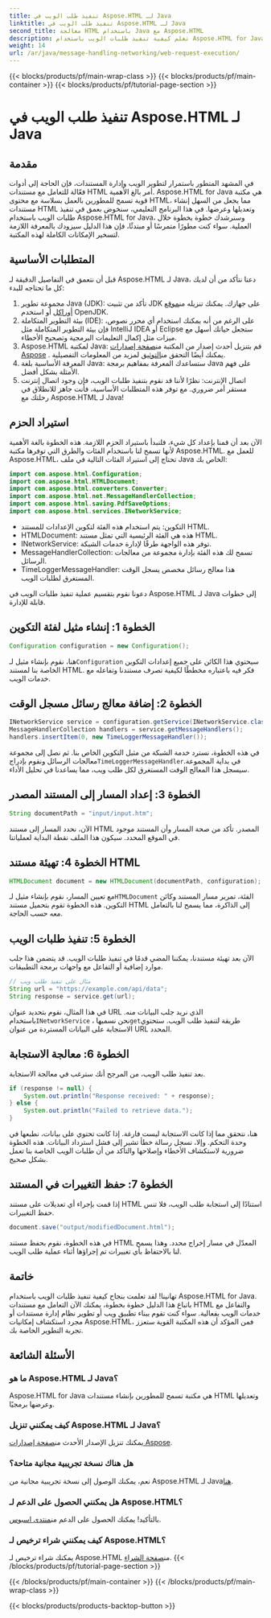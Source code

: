 ```yaml
---
title: تنفيذ طلب الويب في Aspose.HTML لـ Java
linktitle: تنفيذ طلب الويب في Aspose.HTML لـ Java
second_title: معالجة HTML باستخدام Java مع Aspose.HTML
description: تعلم كيفية تنفيذ طلبات الويب باستخدام Aspose.HTML for Java من خلال هذا الدليل الشامل خطوة بخطوة. قم بتحسين مهاراتك في إدارة مستندات HTML.
weight: 14
url: /ar/java/message-handling-networking/web-request-execution/
---
```


{{< blocks/products/pf/main-wrap-class >}}
{{< blocks/products/pf/main-container >}}
{{< blocks/products/pf/tutorial-page-section >}}

# تنفيذ طلب الويب في Aspose.HTML لـ Java

## مقدمة
في المشهد المتطور باستمرار لتطوير الويب وإدارة المستندات، فإن الحاجة إلى أدوات فعّالة للتعامل مع مستندات HTML أمر بالغ الأهمية. Aspose.HTML for Java هي مكتبة قوية تسمح للمطورين بالعمل بسلاسة مع محتوى HTML، مما يجعل من السهل إنشاء مستندات HTML وتعديلها وعرضها. في هذا البرنامج التعليمي، سنخوض بعمق في تنفيذ طلبات الويب باستخدام Aspose.HTML for Java، وسنرشدك خطوة بخطوة خلال العملية. سواء كنت مطورًا متمرسًا أو مبتدئًا، فإن هذا الدليل سيزودك بالمعرفة اللازمة لتسخير الإمكانات الكاملة لهذه المكتبة.
## المتطلبات الأساسية
قبل أن نتعمق في التفاصيل الدقيقة لـ Aspose.HTML لـ Java، دعنا نتأكد من أن لديك كل ما تحتاجه للبدء:
1.  مجموعة تطوير Java (JDK): تأكد من تثبيت JDK على جهازك. يمكنك تنزيله من[موقع أوراكل](https://www.oracle.com/java/technologies/javase-jdk11-downloads.html) أو استخدم OpenJDK.
2. بيئة التطوير المتكاملة (IDE): على الرغم من أنه يمكنك استخدام أي محرر نصوص، فإن بيئة التطوير المتكاملة مثل IntelliJ IDEA أو Eclipse ستجعل حياتك أسهل مع ميزات مثل إكمال التعليمات البرمجية وتصحيح الأخطاء.
3.  Aspose.HTML لمكتبة Java: قم بتنزيل أحدث إصدار من المكتبة من[صفحة إصدارات Aspose](https://releases.aspose.com/html/java/) . يمكنك أيضًا التحقق من[التوثيق](https://reference.aspose.com/html/java/) لمزيد من المعلومات التفصيلية.
4. المعرفة الأساسية بلغة Java: ستساعدك المعرفة بمفاهيم برمجة Java على فهم الأمثلة بشكل أفضل.
5. اتصال الإنترنت: نظرًا لأننا قد نقوم بتنفيذ طلبات الويب، فإن وجود اتصال إنترنت مستقر أمر ضروري.
مع توفر هذه المتطلبات الأساسية، فأنت جاهز للانطلاق في رحلتك مع Aspose.HTML لـ Java!
## استيراد الحزم
الآن بعد أن قمنا بإعداد كل شيء، فلنبدأ باستيراد الحزم اللازمة. هذه الخطوة بالغة الأهمية لأنها تسمح لنا باستخدام الفئات والطرق التي توفرها مكتبة Aspose.HTML.
للعمل مع Aspose.HTML، تحتاج إلى استيراد الفئات التالية في ملف Java الخاص بك:
```java
import com.aspose.html.Configuration;
import com.aspose.html.HTMLDocument;
import com.aspose.html.converters.Converter;
import com.aspose.html.net.MessageHandlerCollection;
import com.aspose.html.saving.PdfSaveOptions;
import com.aspose.html.services.INetworkService;
```

- التكوين: يتم استخدام هذه الفئة لتكوين الإعدادات للمستند HTML.
- HTMLDocument: هذه هي الفئة الرئيسية التي تمثل مستند HTML.
- INetworkService: توفر هذه الواجهة طرقًا لإدارة خدمات الشبكة.
- MessageHandlerCollection: تسمح لك هذه الفئة بإدارة مجموعة من معالجات الرسائل.
- TimeLoggerMessageHandler: هذا معالج رسائل مخصص يسجل الوقت المستغرق لطلبات الويب.

دعونا نقوم بتقسيم عملية تنفيذ طلبات الويب في Aspose.HTML لـ Java إلى خطوات قابلة للإدارة.
## الخطوة 1: إنشاء مثيل لفئة التكوين
```java
Configuration configuration = new Configuration();
```

 هنا، نقوم بإنشاء مثيل لـ`Configuration` سيحتوي هذا الكائن على جميع إعدادات التكوين الخاصة بنا لمستند HTML. فكر فيه باعتباره مخططًا لكيفية تصرف مستندنا وتفاعله مع خدمات الويب.
## الخطوة 2: إضافة معالج رسائل مسجل الوقت
```java
INetworkService service = configuration.getService(INetworkService.class);
MessageHandlerCollection handlers = service.getMessageHandlers();
handlers.insertItem(0, new TimeLoggerMessageHandler());
```

 في هذه الخطوة، نسترد خدمة الشبكة من مثيل التكوين الخاص بنا. ثم نصل إلى مجموعة معالجات الرسائل ونقوم بإدراج`TimeLoggerMessageHandler`في بداية المجموعة. سيسجل هذا المعالج الوقت المستغرق لكل طلب ويب، مما يساعدنا في تحليل الأداء.
## الخطوة 3: إعداد المسار إلى المستند المصدر
```java
String documentPath = "input/input.htm";
```

الآن، نحدد المسار إلى مستند HTML المصدر. تأكد من صحة المسار وأن المستند موجود في الموقع المحدد. سيكون هذا الملف نقطة البداية لعملياتنا.
## الخطوة 4: تهيئة مستند HTML
```java
HTMLDocument document = new HTMLDocument(documentPath, configuration);
```

 مع تعيين المسار، نقوم بإنشاء مثيل لـ`HTMLDocument` الفئة، تمرير مسار المستند وكائن التكوين. هذه الخطوة تقوم بتحميل مستند HTML إلى الذاكرة، مما يسمح لنا بالتعامل معه حسب الحاجة.
## الخطوة 5: تنفيذ طلبات الويب
الآن بعد تهيئة مستندنا، يمكننا المضي قدمًا في تنفيذ طلبات الويب. قد يتضمن هذا جلب موارد إضافية أو التفاعل مع واجهات برمجة التطبيقات.
```java
// مثال على تنفيذ طلب ويب
String url = "https://example.com/api/data";
String response = service.get(url);
```

 في هذا المثال، نقوم بتحديد عنوان URL الذي نريد جلب البيانات منه. باستخدام`INetworkService` ، نحن نسميها`get`طريقة لتنفيذ طلب الويب. ستحتوي الاستجابة على البيانات المستردة من عنوان URL المحدد.
## الخطوة 6: معالجة الاستجابة
بعد تنفيذ طلب الويب، من المرجح أنك سترغب في معالجة الاستجابة.
```java
if (response != null) {
    System.out.println("Response received: " + response);
} else {
    System.out.println("Failed to retrieve data.");
}
```
هنا، نتحقق مما إذا كانت الاستجابة ليست فارغة. إذا كانت تحتوي على بيانات، نطبعها في وحدة التحكم. وإلا، نسجل رسالة خطأ تشير إلى فشل استرداد البيانات. هذه الخطوة ضرورية لاستكشاف الأخطاء وإصلاحها والتأكد من أن طلبات الويب الخاصة بنا تعمل بشكل صحيح.
## الخطوة 7: حفظ التغييرات في المستند
إذا قمت بإجراء أي تعديلات على مستند HTML استنادًا إلى استجابة طلب الويب، فلا تنس حفظ التغييرات.
```java
document.save("output/modifiedDocument.html");
```

في هذه الخطوة، نقوم بحفظ مستند HTML المعدّل في مسار إخراج محدد. وهذا يسمح لنا بالاحتفاظ بأي تغييرات تم إجراؤها أثناء عملية طلب الويب.
## خاتمة
تهانينا! لقد تعلمت بنجاح كيفية تنفيذ طلبات الويب باستخدام Aspose.HTML for Java. باتباع هذا الدليل خطوة بخطوة، يمكنك الآن التعامل مع مستندات HTML والتفاعل مع خدمات الويب بفعالية. سواء كنت تقوم ببناء تطبيق ويب أو تطوير نظام إدارة مستندات أو مجرد استكشاف إمكانيات Aspose.HTML، فمن المؤكد أن هذه المكتبة القوية ستعزز تجربة التطوير الخاصة بك.
## الأسئلة الشائعة
### ما هو Aspose.HTML لـ Java؟
Aspose.HTML for Java هي مكتبة تسمح للمطورين بإنشاء مستندات HTML وتعديلها وعرضها برمجيًا.
### كيف يمكنني تنزيل Aspose.HTML لـ Java؟
 يمكنك تنزيل الإصدار الأحدث من[صفحة إصدارات Aspose](https://releases.aspose.com/html/java/).
### هل هناك نسخة تجريبية مجانية متاحة؟
 نعم، يمكنك الوصول إلى نسخة تجريبية مجانية من Aspose.HTML لـ Java[هنا](https://releases.aspose.com/).
### هل يمكنني الحصول على الدعم لـ Aspose.HTML؟
 بالتأكيد! يمكنك الحصول على الدعم من[منتدى اسبوس](https://forum.aspose.com/c/html/29).
### كيف يمكنني شراء ترخيص لـ Aspose.HTML؟
 يمكنك شراء ترخيص لـ Aspose.HTML من[صفحة الشراء](https://purchase.aspose.com/buy).
{{< /blocks/products/pf/tutorial-page-section >}}

{{< /blocks/products/pf/main-container >}}
{{< /blocks/products/pf/main-wrap-class >}}

{{< blocks/products/products-backtop-button >}}
